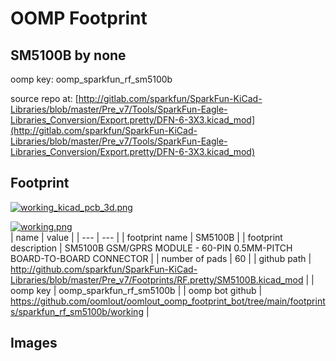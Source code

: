 # OOMP Footprint  
## SM5100B  by none  
  
oomp key: oomp_sparkfun_rf_sm5100b  
  
source repo at: [http://gitlab.com/sparkfun/SparkFun-KiCad-Libraries/blob/master/Pre_v7/Tools/SparkFun-Eagle-Libraries_Conversion/Export.pretty/DFN-6-3X3.kicad_mod](http://gitlab.com/sparkfun/SparkFun-KiCad-Libraries/blob/master/Pre_v7/Tools/SparkFun-Eagle-Libraries_Conversion/Export.pretty/DFN-6-3X3.kicad_mod)  
## Footprint  
  
[![working_kicad_pcb_3d.png](working_kicad_pcb_3d_600.png)](working_kicad_pcb_3d.png)  
  
[![working.png](working_600.png)](working.png)  
| name | value | 
| --- | --- | 
| footprint name | SM5100B | 
| footprint description | SM5100B GSM/GPRS MODULE - 60-PIN 0.5MM-PITCH BOARD-TO-BOARD CONNECTOR | 
| number of pads | 60 | 
| github path | http://github.com/sparkfun/SparkFun-KiCad-Libraries/blob/master/Pre_v7/Footprints/RF.pretty/SM5100B.kicad_mod | 
| oomp key | oomp_sparkfun_rf_sm5100b | 
| oomp bot github | https://github.com/oomlout/oomlout_oomp_footprint_bot/tree/main/footprints/sparkfun_rf_sm5100b/working | 
## Images  
